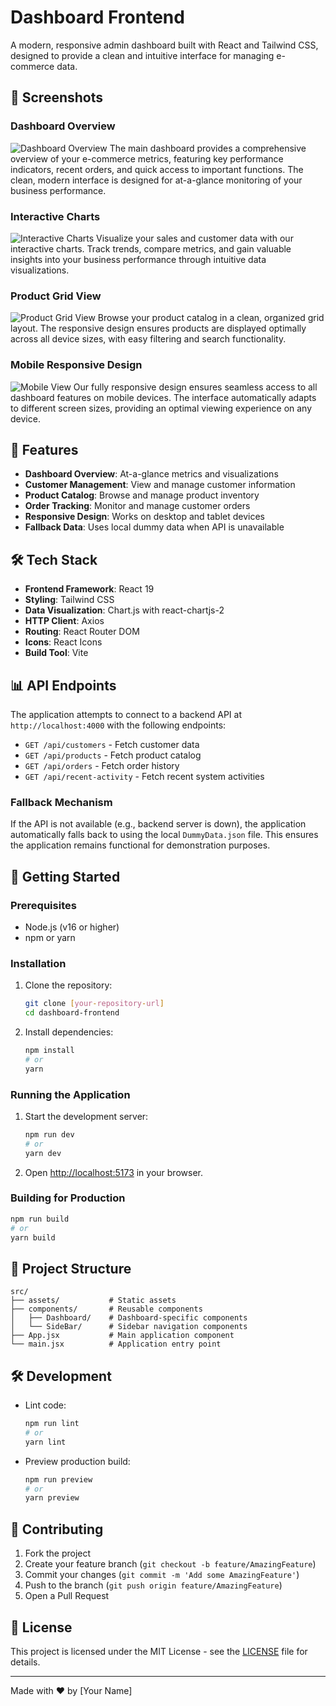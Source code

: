 # Dashboard Frontend

A modern, responsive admin dashboard built with React and Tailwind CSS, designed to provide a clean and intuitive interface for managing e-commerce data.

## 📸 Screenshots

### Dashboard Overview

![Dashboard Overview](./screenshots/dashboardoverview.png)
The main dashboard provides a comprehensive overview of your e-commerce metrics, featuring key performance indicators, recent orders, and quick access to important functions. The clean, modern interface is designed for at-a-glance monitoring of your business performance.

### Interactive Charts

![Interactive Charts](./screenshots/charts.png)
Visualize your sales and customer data with our interactive charts. Track trends, compare metrics, and gain valuable insights into your business performance through intuitive data visualizations.

### Product Grid View

![Product Grid View](./screenshots/productgrid.png)
Browse your product catalog in a clean, organized grid layout. The responsive design ensures products are displayed optimally across all device sizes, with easy filtering and search functionality.

### Mobile Responsive Design

![Mobile View](./screenshots/mobileviewdashboard.png)
Our fully responsive design ensures seamless access to all dashboard features on mobile devices. The interface automatically adapts to different screen sizes, providing an optimal viewing experience on any device.

## 🚀 Features

- **Dashboard Overview**: At-a-glance metrics and visualizations
- **Customer Management**: View and manage customer information
- **Product Catalog**: Browse and manage product inventory
- **Order Tracking**: Monitor and manage customer orders
- **Responsive Design**: Works on desktop and tablet devices
- **Fallback Data**: Uses local dummy data when API is unavailable

## 🛠️ Tech Stack

- **Frontend Framework**: React 19
- **Styling**: Tailwind CSS
- **Data Visualization**: Chart.js with react-chartjs-2
- **HTTP Client**: Axios
- **Routing**: React Router DOM
- **Icons**: React Icons
- **Build Tool**: Vite

## 📊 API Endpoints

The application attempts to connect to a backend API at `http://localhost:4000` with the following endpoints:

- `GET /api/customers` - Fetch customer data
- `GET /api/products` - Fetch product catalog
- `GET /api/orders` - Fetch order history
- `GET /api/recent-activity` - Fetch recent system activities

### Fallback Mechanism

If the API is not available (e.g., backend server is down), the application automatically falls back to using the local `DummyData.json` file. This ensures the application remains functional for demonstration purposes.

## 🚀 Getting Started

### Prerequisites

- Node.js (v16 or higher)
- npm or yarn

### Installation

1. Clone the repository:

   ```bash
   git clone [your-repository-url]
   cd dashboard-frontend
   ```

2. Install dependencies:
   ```bash
   npm install
   # or
   yarn
   ```

### Running the Application

1. Start the development server:

   ```bash
   npm run dev
   # or
   yarn dev
   ```

2. Open [http://localhost:5173](http://localhost:5173) in your browser.

### Building for Production

```bash
npm run build
# or
yarn build
```

## 📁 Project Structure

```
src/
├── assets/           # Static assets
├── components/       # Reusable components
│   ├── Dashboard/    # Dashboard-specific components
│   └── SideBar/      # Sidebar navigation components
├── App.jsx           # Main application component
└── main.jsx          # Application entry point
```

## 🛠 Development

- Lint code:

  ```bash
  npm run lint
  # or
  yarn lint
  ```

- Preview production build:
  ```bash
  npm run preview
  # or
  yarn preview
  ```

## 🤝 Contributing

1. Fork the project
2. Create your feature branch (`git checkout -b feature/AmazingFeature`)
3. Commit your changes (`git commit -m 'Add some AmazingFeature'`)
4. Push to the branch (`git push origin feature/AmazingFeature`)
5. Open a Pull Request

## 📄 License

This project is licensed under the MIT License - see the [LICENSE](LICENSE) file for details.

---

Made with ❤️ by [Your Name]
